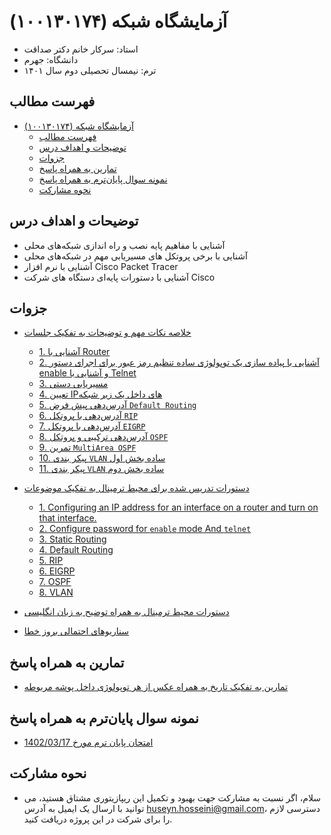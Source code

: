 # آزمایشگاه شبکه (۱۰۰۱۳۰۱۷۴)

- استاد: سرکار خانم دکتر صداقت
- دانشگاه: جهرم
- ترم: نیمسال تحصیلی دوم سال ۱۴۰۱ 

## فهرست مطالب
- [آزمایشگاه شبکه (۱۰۰۱۳۰۱۷۴)](#آزمایشگاه-شبکه-۱۰۰۱۳۰۱۷۴)
  - [فهرست مطالب](#فهرست-مطالب)
  - [توضیحات و اهداف درس](#توضیحات-و-اهداف-درس)
  - [جزوات](#جزوات)
  - [تمارین به همراه پاسخ](#تمارین-به-همراه-پاسخ)
  - [نمونه سوال پایان‌ترم به همراه پاسخ](#نمونه-سوال-پایانترم-به-همراه-پاسخ)
  - [نحوه مشارکت](#نحوه-مشارکت)
## توضیحات و اهداف درس
- آشنایی با مفاهیم پایه نصب و راه اندازی شبکه‌های محلی
- آشنایی با برخی پروتکل های مسیریابی مهم در شبکه‌های محلی
- آشنایی با نرم افزار Cisco Packet Tracer
- آشنایی با دستورات پایه‌ای دستگاه های شرکت Cisco
## جزوات
- [خلاصه نکات مهم و توضیحات به تفکیک جلسات](summary.md)
    * [1. آشنایی با Router](summary.md#جلسه-اول-30-11-1401-آشنایی-با-router)
    * [2.  آشنایی با پیاده سازی یک توپولوژی ساده تنظیم رمز عبور برای اجرای دستور enable و آشنایی با Telnet](summary.md#جلسه-دوم-07-12-1401-آشنایی-با-پیاده-سازی-یک-توپولوژی-ساده-تنظیم-رمز-عبور-برای-اجرای-دستور-enable-و-آشنایی-با-telnet)
    * [3. مسیریابی دستی](summary.md#جلسه-سوم-14-12-1401-مسیریابی-دستی)
    * [4. تعیین IPهای داخل یک زیر شبکه](summary.md#جلسه-چهارم-21-12-1401-تعیین-IPهای-داخل-یک-زیر-شبکه)
    * [5. آدرس‌دهی پیش فرض `Default Routing`](summary.md#جلسه-پنجم-20-01-1402-آدرسدهی-پیش-فرض-default-routing)
    * [6. آدرس‌دهی با پروتکل `RIP`](summary.md#جلسه-ششم-10-02-1402-آدرسدهی-با-پروتکل-rip)
    * [7. آدرس‌دهی با پروتکل `EIGRP`](summary.md#جلسه-هفتم-17-02-1402-آدرسدهی-با-پروتکل-eigrp)
    * [8. آدرس‌دهی ترکیبی و پروتکل `OSPF`](summary.md#جلسه-هشتم-24-02-1402-آدرسدهی-ترکیبی-و-پروتکل-ospf)
    * [9. تمرین `MultiArea OSPF`](summary.md#جلسه-نهم-31-02-1402-multiarea-ospf)
    * [10. پیکر بندی `VLAN` ساده بخش اول](summary.md#جلسه-دهم-07-03-1402-پیکر-بندی-vlan-ساده)
    * [11. پیکر بندی `VLAN` ساده بخش دوم](summary.md#جلسه-یازدهمآخر-07-03-1402-ادامه-پیکر-بندی-vlan-ساده)

- [دستورات تدریس شده برای محیط ترمینال به تفکیک موضوعات](lessons.md)
  * [1. Configuring an IP address for an interface on a router and turn on that interface.](lessons.md#1-configuring-an-ip-address-for-an-interface-on-a-router-and-turn-on-that-interface)
  * [2. Configure password for `enable` mode And `telnet`](lessons.md#2-configure-password-for-enable-mode-and-telnet)
  * [3. Static Routing](lessons.md#3-static-routing)
  * [4. Default Routing](lessons.md#4-default-routing)
  * [5. RIP](lessons.md#5-rip)
  * [6. EIGRP](lessons.md#6-eigrp)
  * [7. OSPF](lessons.md#7-ospf)
  * [8. VLAN](lessons.md#9-vlan)
- [دستورات محیط ترمینال به همراه توضیح به زبان انگلیسی](commands.md)
- [سناریو‌های احتمالی بروز خطا](error_cauing-scenarios.md)
## تمارین به همراه پاسخ
- [تمارین به تفکیک تاریخ به همراه عکس از هر توپولوژی داخل پوشه مربوطه](projects/)

## نمونه سوال پایان‌ترم به همراه پاسخ
- [امتحان پایان ترم مورخ 1402/03/17](end_of_semester_exam\Questions.pdf)

## نحوه مشارکت
- سلام، اگر نسبت به مشارکت جهت بهبود و تکمیل این ریپازیتوری مشتاق هستید، می توانید با ارسال یک ایمیل به آدرس huseyn.hosseini@gmail.com، دسترسی لازم را برای شرکت در این پروژه دریافت کنید.